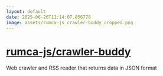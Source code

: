 ```yaml
---
layout: default
date: 2025-06-26T11:14:07.856778
image: assets/rumca-js_crawler-buddy_cropped.png
---
```


# [rumca-js/crawler-buddy](https://github.com/rumca-js/crawler-buddy)

Web crawler and RSS reader that returns data in JSON format
